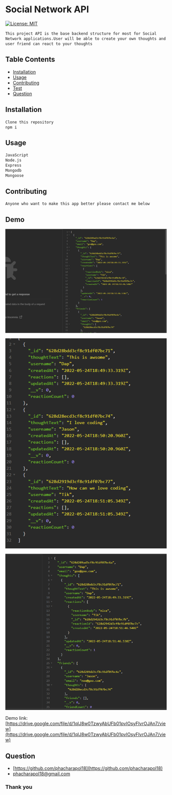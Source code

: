 # Social Network API 
[![License: MIT](https://img.shields.io/badge/License-MIT-yellow.svg)](https://opensource.org/licenses/MIT)
    
    This project API is the base backend structure for most for Social Network applications.User will be able to create your own thoughts and user friend can react to your thoughts

## Table Contents

  - [Installation](#installation)
  - [Usage](#usage)
  - [Contributing](#contributing)
  - [Test](#test)
  - [Question](#question)
<a name="installation"></a>
## Installation
    Clone this repository
    npm i
<a name="usage"></a>
## Usage
    JavaScript
    Node.js
    Express
    Mongodb
    Mongoose

   

<a name="contributing"></a>
## Contributing
    Anyone who want to make this app better please contact me below
<a name="test"></a>
## Demo

![screenShot](images/social1.png)

![screenShot](images/social2.png)

![screenShot](images/social3.png)

Demo link: [https://drive.google.com/file/d/1qlJ8w0TzwyAbUFb01pvIOsyFIvrOJAn7/view](https://drive.google.com/file/d/1qlJ8w0TzwyAbUFb01pvIOsyFIvrOJAn7/view)
<a name="question"></a>
## Question
- [https://github.com/phacharapol18](https://github.com/phacharapol18)
- <a href = "mailto:phacharapol18@gmail.com" target = "_blank">phacharapol18@gmail.com</a>
### Thank you
    